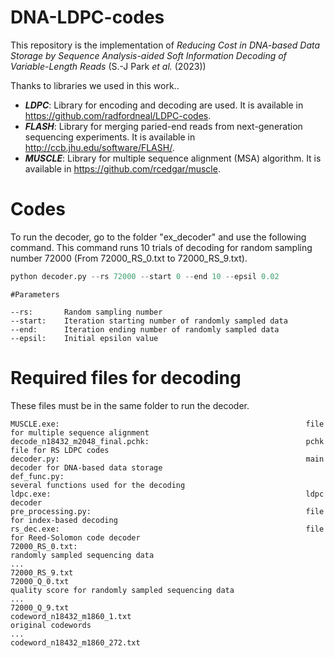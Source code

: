 # DNA-LDPC-codes

This repository is the implementation of *Reducing Cost in DNA-based Data Storage by Sequence Analysis-aided Soft Information Decoding of Variable-Length Reads* (S.-J Park *et al.* (2023))


Thanks to libraries we used in this work..


* ***LDPC***: Library for encoding and decoding are used. It is available in https://github.com/radfordneal/LDPC-codes.  
* ***FLASH***: Library for merging paried-end reads from next-generation sequencing experiments. It is available in http://ccb.jhu.edu/software/FLASH/.  
* ***MUSCLE***: Library for multiple sequence alignment (MSA) algorithm. It is available in https://github.com/rcedgar/muscle.  


# Codes

To run the decoder, go to the folder "ex_decoder" and use the following command.
This command runs 10 trials of decoding for random sampling number 72000 (From 72000_RS_0.txt to 72000_RS_9.txt).
```python
python decoder.py --rs 72000 --start 0 --end 10 --epsil 0.02
```

```
#Parameters

--rs:       Random sampling number
--start:    Iteration starting number of randomly sampled data
--end:      Iteration ending number of randomly sampled data
--epsil:    Initial epsilon value
```


# Required files for decoding

These files must be in the same folder to run the decoder.
```
MUSCLE.exe:                                                       file for multiple sequence alignment
decode_n18432_m2048_final.pchk:                                   pchk file for RS LDPC codes
decoder.py:                                                       main decoder for DNA-based data storage
def_func.py:                                                      several functions used for the decoding
ldpc.exe:                                                         ldpc decoder
pre_processing.py:                                                file for index-based decoding
rs_dec.exe:                                                       file for Reed-Solomon code decoder
72000_RS_0.txt:                                                   randomly sampled sequencing data
...
72000_RS_9.txt
72000_Q_0.txt                                                     quality score for randomly sampled sequencing data
...
72000_Q_9.txt
codeword_n18432_m1860_1.txt                                       original codewords
...
codeword_n18432_m1860_272.txt
```
